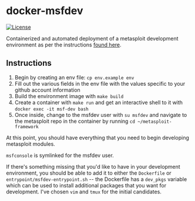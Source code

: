 # docker-msfdev
[![License](http://img.shields.io/:license-mit-blue.svg)](https://github.com/l50/docker-msfdev/blob/master/LICENSE)

Containerized and automated deployment of a metasploit development environment as per the instructions [found here](https://github.com/rapid7/metasploit-framework/wiki/Setting-Up-a-Metasploit-Development-Environment).

## Instructions
1. Begin by creating an env file: ```cp env.example env```
2. Fill out the various fields in the env file with the values specific to your github account information
3. Build the environment image with ```make build```
4. Create a container with ```make run``` and get an interactive shell to it with ```docker exec -it msf-dev bash```
5. Once inside, change to the msfdev user with ```su msfdev``` and navigate to the metasploit repo in the container by running ```cd ~/metasploit-framework```

At this point, you should have everything that you need to begin developing metasploit modules.

```msfconsole``` is symlinked for the msfdev user.

If there's something missing that you'd like to have in your development environment, you should be able to add it to either the ```Dockerfile``` or ```entrypoint/msfdev-entrypoint.sh``` -- the Dockerfile has a ```dev_pkgs``` variable which can be used to install additional packages that you want for development. I've chosen ```vim``` and ```tmux``` for the initial candidates.
